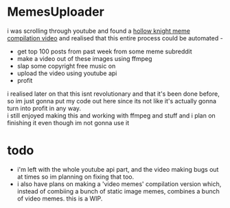 # MemesUploader
i was scrolling through youtube and found a [hollow knight meme compilation video](https://youtu.be/2YiZtwzOR3Q) and realised that this entire process could be automated -  
* get top 100 posts from past week from some meme subreddit  
* make a video out of these images using ffmpeg  
* slap some copyright free music on  
* upload the video using youtube api  
* profit
  
i realised later on that this isnt revolutionary and that it's been done before, so im just gonna put my code out here since its not like it's actually gonna turn into profit in any way.  
i still enjoyed making this and working with ffmpeg and stuff and i plan on finishing it even though im not gonna use it  
  
# todo
* i'm left with the whole youtube api part, and the video making bugs out at times so im planning on fixing that too.  
* i also have plans on making a 'video memes' compilation version which, instead of combiing a bunch of static image memes, combines a bunch of video memes.  this is a WIP.  

  
